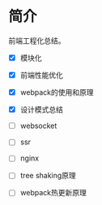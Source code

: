 # 简介

前端工程化总结。

- [x] 模块化
- [x] 前端性能优化
- [x] webpack的使用和原理
- [x] 设计模式总结
- [ ] websocket
- [ ] ssr
- [ ] nginx
- [ ] tree shaking原理
- [ ] webpack热更新原理

